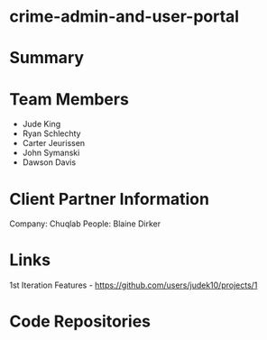 # crime-admin-and-user-portal

# Summary

# Team Members
- Jude King
- Ryan Schlechty
- Carter Jeurissen
- John Symanski
- Dawson Davis

# Client Partner Information
Company: Chuqlab
People: Blaine Dirker

# Links
1st Iteration Features - https://github.com/users/judek10/projects/1

# Code Repositories
